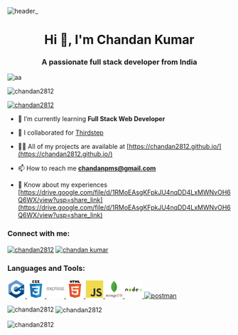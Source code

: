 ![header_](https://user-images.githubusercontent.com/108578299/233831841-ccef848d-bd0c-4efc-b07e-bc31b98332dd.png)


<h1 align="center">Hi 👋, I'm Chandan Kumar</h1>
<h3 align="center">A passionate full stack developer from India</h3>

![aa](https://user-images.githubusercontent.com/108578299/233831860-7abe4f10-0de9-426e-893d-2394b7c84648.gif)


<p align="left"> <img src="https://komarev.com/ghpvc/?username=chandan2812&label=Profile%20views&color=0e75b6&style=flat" alt="chandan2812" /> </p>

<p align="left"> <a href="https://github.com/ryo-ma/github-profile-trophy"><img src="https://github-profile-trophy.vercel.app/?username=chandan2812" alt="chandan2812" /></a> </p>

- 🔭 I’m currently learning **Full Stack Web Developer**

- 👯 I collaborated for [Thirdstep](https://github.com/SamanPradhan/thirdstep)

- 👨‍💻 All of my projects are available at [https://chandan2812.github.io/](https://chandan2812.github.io/)

- 📫 How to reach me **chandanpms@gmail.com**

- 📄 Know about my experiences [https://drive.google.com/file/d/1RMoEAsgKFpkJU4nqDD4LxMWNvOH6Q6WX/view?usp=share_link](https://drive.google.com/file/d/1RMoEAsgKFpkJU4nqDD4LxMWNvOH6Q6WX/view?usp=share_link)

<h3 align="left">Connect with me:</h3>
<p align="left">
<a href="https://linkedin.com/in/chandan2812" target="blank"><img align="center" src="https://raw.githubusercontent.com/rahuldkjain/github-profile-readme-generator/master/src/images/icons/Social/linked-in-alt.svg" alt="chandan2812" height="30" width="40" /></a>
<a href="https://www.hackerrank.com/chandan kumar" target="blank"><img align="center" src="https://raw.githubusercontent.com/rahuldkjain/github-profile-readme-generator/master/src/images/icons/Social/hackerrank.svg" alt="chandan kumar" height="30" width="40" /></a>
</p>

<h3 align="left">Languages and Tools:</h3>
<p align="left"> <a href="https://www.w3schools.com/cpp/" target="_blank" rel="noreferrer"> <img src="https://raw.githubusercontent.com/devicons/devicon/master/icons/cplusplus/cplusplus-original.svg" alt="cplusplus" width="40" height="40"/> </a> <a href="https://www.w3schools.com/css/" target="_blank" rel="noreferrer"> <img src="https://raw.githubusercontent.com/devicons/devicon/master/icons/css3/css3-original-wordmark.svg" alt="css3" width="40" height="40"/> </a> <a href="https://expressjs.com" target="_blank" rel="noreferrer"> <img src="https://raw.githubusercontent.com/devicons/devicon/master/icons/express/express-original-wordmark.svg" alt="express" width="40" height="40"/> </a> <a href="https://www.w3.org/html/" target="_blank" rel="noreferrer"> <img src="https://raw.githubusercontent.com/devicons/devicon/master/icons/html5/html5-original-wordmark.svg" alt="html5" width="40" height="40"/> </a> <a href="https://developer.mozilla.org/en-US/docs/Web/JavaScript" target="_blank" rel="noreferrer"> <img src="https://raw.githubusercontent.com/devicons/devicon/master/icons/javascript/javascript-original.svg" alt="javascript" width="40" height="40"/> </a> <a href="https://www.mongodb.com/" target="_blank" rel="noreferrer"> <img src="https://raw.githubusercontent.com/devicons/devicon/master/icons/mongodb/mongodb-original-wordmark.svg" alt="mongodb" width="40" height="40"/> </a> <a href="https://nodejs.org" target="_blank" rel="noreferrer"> <img src="https://raw.githubusercontent.com/devicons/devicon/master/icons/nodejs/nodejs-original-wordmark.svg" alt="nodejs" width="40" height="40"/> </a> <a href="https://postman.com" target="_blank" rel="noreferrer"> <img src="https://www.vectorlogo.zone/logos/getpostman/getpostman-icon.svg" alt="postman" width="40" height="40"/> </a> </p>

<p><img align="left" src="https://github-readme-stats.vercel.app/api/top-langs?username=chandan2812&show_icons=true&locale=en&layout=compact" alt="chandan2812" /></p>

<p>&nbsp;<img align="center" src="https://github-readme-stats.vercel.app/api?username=chandan2812&show_icons=true&locale=en" alt="chandan2812" /></p>

<p><img align="center" src="https://github-readme-streak-stats.herokuapp.com/?user=chandan2812&" alt="chandan2812" /></p>
